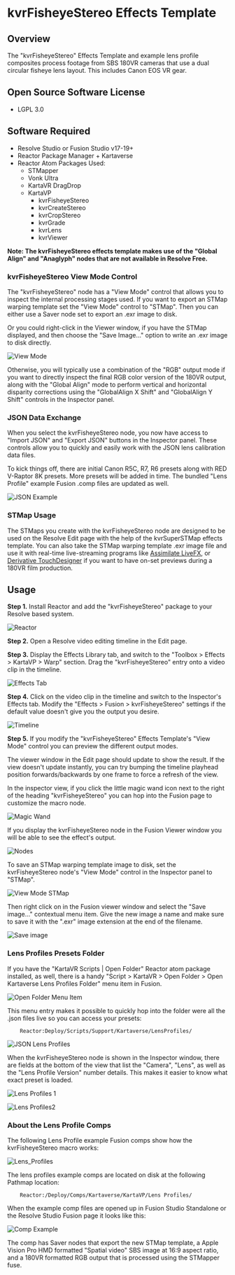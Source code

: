 # kvrFisheyeStereo Effects Template

## Overview

The "kvrFisheyeStereo" Effects Template and example lens profile composites process footage from SBS 180VR cameras that use a dual circular fisheye lens layout. This includes Canon EOS VR gear.

## Open Source Software License

- LGPL 3.0

## Software Required

- Resolve Studio or Fusion Studio v17-19+ 
- Reactor Package Manager + Kartaverse
- Reactor Atom Packages Used:
	- STMapper
	- Vonk Ultra
	- KartaVR DragDrop
	- KartaVP
		- kvrFisheyeStereo
		- kvrCreateStereo
		- kvrCropStereo
		- kvrGrade
		- kvrLens
		- kvrViewer

**Note: The kvrFisheyeStereo effects template makes use of the "Global Align" and "Anaglyph" nodes that are not available in Resolve Free.**

### kvrFisheyeStereo View Mode Control

The "kvrFisheyeStereo" node has a "View Mode" control that allows you to inspect the internal processing stages used. If you want to export an STMap warping template set the "View Mode" control to "STMap". Then you can either use a Saver node set to export an .exr image to disk. 

Or you could right-click in the Viewer window, if you have the STMap displayed, and then choose the "Save Image..." option to write an .exr image to disk directly.


![View Mode](images/kvrFisheyeStereo_View_Mode.png)

Otherwise, you will typically use a combination of the "RGB" output mode if you want to directly inspect the final RGB color version of the 180VR output, along with the "Global Align" mode to perform vertical and horizontal disparity corrections using the "GlobalAlign X Shift" and "GlobalAlign Y Shift" controls in the Inspector panel.

### JSON Data Exchange

When you select the kvrFisheyeStereo node, you now have access to "Import JSON" and "Export JSON" buttons in the Inspector panel. These controls allow you to quickly and easily work with the JSON lens calibration data files.

To kick things off, there are initial Canon R5C, R7, R6 presets along with RED V-Raptor 8K presets. More presets will be added in time. The bundled "Lens Profile" example Fusion .comp files are updated as well.

![JSON Example](images/kvrFisheyeStereo_JSON_Example.png)

### STMap Usage

The STMaps you create with the kvrFisheyeStereo node are designed to be used on the Resolve Edit page with the help of the kvrSuperSTMap effects template. You can also take the STMap warping template .exr image file and use it with real-time live-streaming programs like [Assimilate LiveFX](https://www.assimilateinc.com/products/livefx/), or [Derivative TouchDesigner](https://derivative.ca/download) if you want to have on-set previews during a 180VR film production.

## Usage

**Step 1.** Install Reactor and add the "kvrFisheyeStereo" package to your Resolve based system.

![Reactor](images/kvrFisheyeStereo_Reactor_Package.png)

**Step 2.** Open a Resolve video editing timeline in the Edit page.

**Step 3.** Display the Effects Library tab, and switch to the "Toolbox > Effects > KartaVP > Warp" section. Drag the "kvrFisheyeStereo" entry onto a video clip in the timeline.

![Effects Tab](images/kvrFisheyeStereo_Effects_Tab.png)

**Step 4.** Click on the video clip in the timeline and switch to the Inspector's Effects tab. Modify the "Effects > Fusion > kvrFisheyeStereo" settings if the default value doesn't give you the output you desire.

![Timeline](images/kvrFisheyeStereo_Timeline.png)

**Step 5.** 
If you modify the "kvrFisheyeStereo" Effects Template's "View Mode" control you can preview the different output modes.

The viewer window in the Edit page should update to show the result. If the view doesn't update instantly, you can try bumping the timeline playhead position forwards/backwards by one frame to force a refresh of the view.

In the inspector view, if you click the little magic wand icon next to the right of the heading "kvrFisheyeStereo" you can hop into the Fusion page to customize the macro node.

![Magic Wand](images/kvrFisheyeStereo_Magic_Wand.png)

If you display the kvrFisheyeStereo node in the Fusion Viewer window you will be able to see the effect's output. 

![Nodes](images/kvrFisheyeStereo_Node_Graph.png)

To save an STMap warping template image to disk, set the kvrFisheyeStereo node's "View Mode" control in the Inspector panel to "STMap".

![View Mode STMap](images/kvrFisheyeStereo_STMap_Output.png)

Then right click on in the Fusion viewer window and select the "Save image..." contextual menu item. Give the new image a name and make sure to save it with the ".exr" image extension at the end of the filename.

![Save image](images/kvrFisheyeStereo_Save_Image.png)

### Lens Profiles Presets Folder

If you have the "KartaVR Scripts | Open Folder" Reactor atom package installed, as well, there is a handy "Script > KartaVR > Open Folder > Open Kartaverse Lens Profiles Folder" menu item in Fusion.


![Open Folder Menu Item](images/kvrFisheyeStereo_KartaVR_Open_Folder_Menu_Item.png)

This menu entry makes it possible to quickly hop into the folder were all the .json files live so you can access your presets:

		Reactor:Deploy/Scripts/Support/Kartaverse/LensProfiles/

![JSON Lens Profiles](images/kvrFisheyeStereo_JSON_Lens_Profiles.png)

When the kvrFisheyeStereo node is shown in the Inspector window, there are fields at the bottom of the view that list the "Camera", "Lens", as well as the "Lens Profile Version" number details. This makes it easier to know what exact preset is loaded.

![Lens Profiles 1](images/kvrFisheyeStereo_JSON_Lens_Profile_Presets1.png)

![Lens Profiles2](images/kvrFisheyeStereo_JSON_Lens_Profile_Presets2.png)


### About the Lens Profile Comps

The following Lens Profile example Fusion comps show how the kvrFisheyeStereo macro works:

![Lens_Profiles](images/kvrFisheyeStereo_Lens_Profiles_Folder.png)

The lens profiles example comps are located on disk at the following Pathmap location:

		Reactor:/Deploy/Comps/Kartaverse/KartaVP/Lens Profiles/


When the example comp files are opened up in Fusion Studio Standalone or the Resolve Studio Fusion page it looks like this:

![Comp Example](images/kvrFisheyeStereo_Lens_Profiles_Comp.png)

The comp has Saver nodes that export the new STMap template, a Apple Vision Pro HMD formatted "Spatial video" SBS image at 16:9 aspect ratio, and a 180VR formatted RGB output that is processed using the STMapper fuse.

